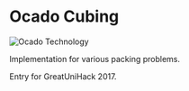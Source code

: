 # Ocado Cubing

![Ocado Technology](https://ocadotechnology.com/wp-content/images/ot-logo.svg)

Implementation for various packing problems.

Entry for GreatUniHack 2017.
